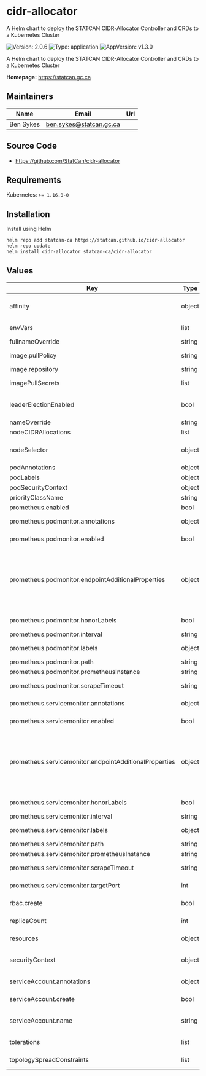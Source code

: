 # cidr-allocator

A Helm chart to deploy the STATCAN CIDR-Allocator Controller and CRDs to a Kubernetes Cluster

![Version: 2.0.6](https://img.shields.io/badge/Version-2.0.6-informational?style=flat-square) ![Type: application](https://img.shields.io/badge/Type-application-informational?style=flat-square) ![AppVersion: v1.3.0](https://img.shields.io/badge/AppVersion-v1.3.0-informational?style=flat-square)

A Helm chart to deploy the STATCAN CIDR-Allocator Controller and CRDs to a Kubernetes Cluster

**Homepage:** <https://statcan.gc.ca>

## Maintainers

| Name | Email | Url |
| ---- | ------ | --- |
| Ben Sykes | <ben.sykes@statcan.gc.ca> |  |

## Source Code

* <https://github.com/StatCan/cidr-allocator>

## Requirements

Kubernetes: `>= 1.16.0-0`

## Installation

Install using Helm

```bash
helm repo add statcan-ca https://statcan.github.io/cidr-allocator
helm repo update
helm install cidr-allocator statcan-ca/cidr-allocator
```

## Values

| Key | Type | Default | Description |
|-----|------|---------|-------------|
| affinity | object | `{}` | specifies pod affinities and anti-affinities to apply when scheduling controller pods |
| envVars | list | `[]` | any additional environment vars to pass to container (manager) |
| fullnameOverride | string | `""` | override full name |
| image.pullPolicy | string | `"IfNotPresent"` | can be one of "Always", "IfNotPresent", "Never" |
| image.repository | string | `"statcan/cidr-allocator"` | the source image repository |
| imagePullSecrets | list | `[]` | specifies credentials for a private registry to pull source image |
| leaderElectionEnabled | bool | `true` | specifies whether or not to enable leader-election for the podtracker controller |
| nameOverride | string | `""` | override name |
| nodeCIDRAllocations | list | `[]` |  |
| nodeSelector | object | `{}` | specifies a selector for determining where the controller pods will be scheduled |
| podAnnotations | object | `{}` |  |
| podLabels | object | `{}` |  |
| podSecurityContext | object | `{}` |  |
| priorityClassName | string | `""` |  |
| prometheus.enabled | bool | `true` | resource. |
| prometheus.podmonitor.annotations | object | `{}` | Additional annotations to add to the PodMonitor. |
| prometheus.podmonitor.enabled | bool | `false` | Create a PodMonitor to add podtracker to Prometheus. |
| prometheus.podmonitor.endpointAdditionalProperties | object | `{}` | endpoint such as relabelings, metricRelabelings etc.  For example:  endpointAdditionalProperties:   relabelings:   - action: replace     sourceLabels:     - __meta_kubernetes_pod_node_name     targetLabel: instance  +docs:property |
| prometheus.podmonitor.honorLabels | bool | `false` | Keep labels from scraped data, overriding server-side labels. |
| prometheus.podmonitor.interval | string | `"60s"` | The interval to scrape metrics. |
| prometheus.podmonitor.labels | object | `{}` | Additional labels to add to the PodMonitor. |
| prometheus.podmonitor.path | string | `"/metrics"` | The path to scrape for metrics. |
| prometheus.podmonitor.prometheusInstance | string | `"default"` | different PodMonitors. |
| prometheus.podmonitor.scrapeTimeout | string | `"30s"` | The timeout before a metrics scrape fails. |
| prometheus.servicemonitor.annotations | object | `{}` | Additional annotations to add to the ServiceMonitor. |
| prometheus.servicemonitor.enabled | bool | `true` | Create a ServiceMonitor to add podtracker to Prometheus. |
| prometheus.servicemonitor.endpointAdditionalProperties | object | `{}` | endpoint such as relabelings, metricRelabelings etc.  For example:  endpointAdditionalProperties:   relabelings:   - action: replace     sourceLabels:     - __meta_kubernetes_pod_node_name     targetLabel: instance  +docs:property |
| prometheus.servicemonitor.honorLabels | bool | `false` | Keep labels from scraped data, overriding server-side labels. |
| prometheus.servicemonitor.interval | string | `"60s"` | The interval to scrape metrics. |
| prometheus.servicemonitor.labels | object | `{}` | Additional labels to add to the ServiceMonitor. |
| prometheus.servicemonitor.path | string | `"/metrics"` | The path to scrape for metrics. |
| prometheus.servicemonitor.prometheusInstance | string | `"default"` | different ServiceMonitors. |
| prometheus.servicemonitor.scrapeTimeout | string | `"30s"` | The timeout before a metrics scrape fails. |
| prometheus.servicemonitor.targetPort | int | `9003` | podtracker controller is listening on for metrics. |
| rbac.create | bool | `true` | Specifies whether RBAC resources should be created (recommended) |
| replicaCount | int | `2` | number of replicas to create for the controller |
| resources | object | `{}` | resource limits/requests for created resources |
| securityContext | object | `{"runAsNonRoot":true}` | the pod security context which defines privilege and access control settings for the controller Pod |
| serviceAccount.annotations | object | `{}` | Annotations to add to the service account |
| serviceAccount.create | bool | `true` | Specifies whether a service account should be created |
| serviceAccount.name | string | `""` | If not set and create is true, a name is generated using the fullname template |
| tolerations | list | `[{"operator":"Exists"}]` | specifies which taints can be tolerated by the controller |
| topologySpreadConstraints | list | `[{"labelSelector":{"matchLabels":{"app.kubernetes.io/name":"cidr-allocator"}},"maxSkew":1,"nodeAffinityPolicy":"Honor","nodeTaintsPolicy":"Honor","topologyKey":"kubernetes.io/hostname","whenUnsatisfiable":"DoNotSchedule"}]` | specifies how pods should be scheduled across multiple nodes |
